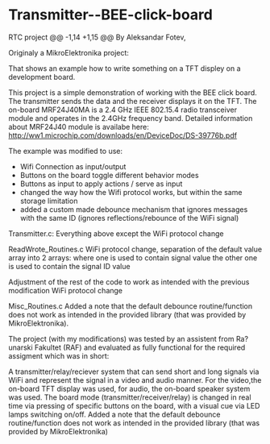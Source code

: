 # Transmitter--BEE-click-board
RTC project
@@ -1,14 +1,15 @@
By Aleksandar Fotev,

Originaly a MikroElektronika project:

That shows an example how to write something on a TFT displey on a development board.

 This project is a simple demonstration of working with the BEE click board.
     The transmitter sends the data and the receiver displays it on the TFT.
     The on-board MRF24J40MA is a 2.4 GHz IEEE 802.15.4 radio transceiver module
     and operates in the 2.4GHz frequency band.
     Detailed information about MRF24J40 module is availabe here:
     http://ww1.microchip.com/downloads/en/DeviceDoc/DS-39776b.pdf

The example was modified to use: 

- Wifi Connection as input/output
- Buttons on the board toggle different behavior modes
- Buttons as input to apply actions / serve as input
- changed the way how the Wifi protocol works, but within the same storage limitation
- added a custom made debounce mechanism that ignores messages with the same ID (ignores reflections/rebounce of the WiFi signal)

Transmitter.c:
Everything above except the WiFi protocol change

ReadWrote_Routines.c
WiFi protocol change, separation of the default value array into 2 arrays:
where one is used to contain signal value 
the other one is used to contain the signal ID value

Adjustment of the rest of the code to work as intended with the previous modification
WiFi protocol change


Misc_Routines.c
Added a note that the default debounce routine/function does not work as intended in the provided library (that was provided by MikroElektronika).


The project (with my modifications) was tested by an assistent from Ra?unarski Fakultet (RAF) and evaluated as fully functional for the required assigment which was in short:

A transmitter/relay/reciever system that can send short and long signals via WiFi and represent the signal in a video and audio manner. 
For the video,the on-board TFT display was used, 
for audio, the on-board speaker system was used.
The board mode (transmitter/receiver/relay) is changed in real time via pressing of specific buttons on the board, with a visual cue via LED lamps switching on/off.
Added a note that the default debounce routine/function does not work as intended in the provided library (that was provided by MikroElektronika)
